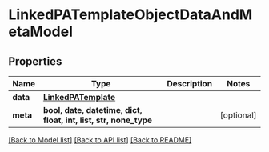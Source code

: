 # LinkedPATemplateObjectDataAndMetaModel


## Properties
Name | Type | Description | Notes
------------ | ------------- | ------------- | -------------
**data** | [**LinkedPATemplate**](LinkedPATemplate.md) |  | 
**meta** | **bool, date, datetime, dict, float, int, list, str, none_type** |  | [optional] 

[[Back to Model list]](../README.md#documentation-for-models) [[Back to API list]](../README.md#documentation-for-api-endpoints) [[Back to README]](../README.md)


